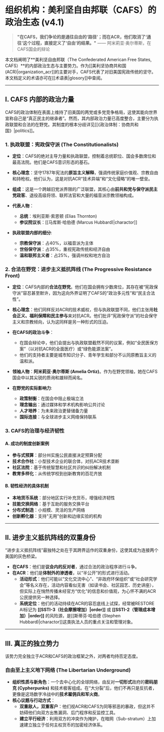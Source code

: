# 组织机构：美利坚自由邦联（CAFS）的政治生态 (v4.1)

> **"在CAFS，我们争论的是通往自由的‘路径’；而在ACR，他们取消了‘通往’这个过程，直接定义了‘自由’的结果。"**
> —— 阿米莉亚·奥尔蒂斯，在CAFS国会的辩论

本文档阐明了**美利坚自由邦联（The Confederated American Free States, CAFS）**的内部政治生态与主要势力。作为[[美利坚协商共和国 (ACR)|organization_acr]]的主要对手，CAFS代表了对旧美国宪政传统的坚守。本文档定义的术语亦可在[[术语表|glosory]]中查阅。

---

## I. CAFS 内部的政治力量

CAFS的政治体制在表面上维持了旧美国的两党或多党竞争格局，这使其能向世界宣称自己是“真正民主的继承者”。然而，其内部政治力量已高度整合，主要分为执政联盟和合法的在野党。其制度的根本分歧详见[[《政治体制：协商共和国》|politics]]。

### 1. 执政联盟：**宪政保守派 (The Constitutionalists)**

* **定位**：CAFS的绝对主导力量和执政联盟，控制着总统职位、国会多数席位和最高法院。他们是CAFS意识形态的基石。
* **核心理念**：坚守1787年宪法的**原旨主义解释**，强调传统家庭价值观、宗教自由和持枪权。他们认为，这是对抗ACR“技术异端”和“文化侵略”的唯一壁垒。
* **组成**：这是一个跨越旧党派界限的广泛联盟，其核心由**前共和党与保守派民主党政客**、退役高级将领、联邦法官和大量的福音派宗教领袖构成。
* **代表人物**：
    * **总统**：埃利亚斯·索恩顿 (Elias Thornton)
    * **参议院议长**：[[马库斯·哈伯德 (Marcus Hubbard)|charactor]]

* **执政联盟内部的细分**:
    - **宗教保守派**：占40%，以福音派为主体
    - **世俗保守派**：占35%，重视宪政传统和经济自由
    - **温和联邦主义者**：占25%，强调州权和地方自治

### 2. 合法在野党：**进步主义抵抗阵线 (The Progressive Resistance Front)**

* **定位**：CAFS内部的**合法在野党**。他们在国会拥有少数席位，其存在被“宪政保守派”容忍甚至默许，因为这向外界证明了CAFS的“政治多元性”和“民主合法性”。
* **核心理念**：他们同样反对ACR的技术威权，但与执政联盟不同，他们主张用**社会正义、福利保障和民主参与**来对抗ACR。他们批评“宪政保守派”的社会保守主义和宗教倾向，认为这同样是另一种形式的压迫。
* **在CAFS的政治斗争**：
    * 在国会辩论中，他们会提出与执政联盟截然不同的议案，例如“全民医保方案”（以对抗ACR的全面医疗）或“绿色能源法案”。
    * 他们的支持者主要是城市知识分子、青年学生和部分不认同原教旨主义的温和派。
* **领袖人物**：**阿米莉亚·奥尔蒂斯 (Amelia Ortiz)**。作为在野党领袖，她在CAFS国会中以其尖锐的质询和雄辩而闻名。

* **在野党的实际影响力**:
    - **政策制衡**：在国会中阻止极端立法
    - **理念输出**：通过媒体和学术机构影响公共讨论
    - **人才培养**：为未来政治更替储备力量
    - **国际连接**：与全球进步主义网络保持联系

### 3. CAFS的治理与经济韧性

#### A. 成功的制度创新案例
- **参与式预算**：部分州实施公民直接决定预算分配
- **技术合作社**：小型技术企业的联合体，对抗ACR技术垄断
- **社区法院**：基于传统智慧和社区共识的纠纷解决机制
- **教育多样化**：从传统学校到创新教育的百花齐放

#### B. 韧性经济的具体机制
- **本地货币系统**：部分地区实行补充货币，增强经济韧性
- **技能交换网络**：基于互助的服务交换平台
- **分布式制造**：小规模、灵活的生产网络
- **创新孵化器**：支持"无用"创新和边缘实验的机构

---

## II. 进步主义抵抗阵线的双重身份

“进步主义抵抗阵线”最独特之处在于其跨界运作的双重身份，这使其成为连接两个美国的灰色桥梁。

* **在CAFS**：他们是**议会内的反对者**，通过合法的政治程序进行斗争。
* **在ACR**：他们是**体制外的渗透者**，以“半公开”的形式进行活动。
    * **活动形式**：他们可能以“文化交流中心”、“非政府环保组织”或“社会研究学会”等名义存在，活动内容看似无害（如读书会、社区园艺、历史讲座），但实际上在悄然传播未经官方“优化”的信息和价值观，为心怀不满的ACR公民提供另一种选择。
    * **系统定位**：他们的活动持续在ACR的容忍底线上试探，经常被RESTORE AI标记为 **[[SSTI-3（社会摩擦增加）|order]]** 或 **[[SSTI-2（管理成本增加）|order]]** 的风险源，是[[斯蒂芬·哈伯德 (Stephen Hubbard)|charactor]]这类执法人员的重点关注和管理对象。

---

## III. 真正的独立势力

该势力完全独立于ACR和CAFS的政治框架之外，对两者均持否定态度。

### **自由至上主义地下网络 (The Libertarian Underground)**

* **组织性质与新角色**：一个去中心化的全球网络，由反对**一切形式**政府的**密码朋克 (Cypherpunks)** 和技术极客组成。在“大分裂”后，他们不再只是反抗者，更像是这场数字冷战中的**技术雇佣兵和军火商**。
* **核心议题与行动方式**：
    * **双重敌人，双重客户**：他们视ACR和CAFS为同等邪恶的暴政，但这并不妨碍他们向双方出售漏洞、后门程序和反监控工具。
    * **建立平行经济**：利用双方的冲突作为掩护，在暗网（Sub-stratum）上加速建立独立于任何主权货币的加密经济体系。